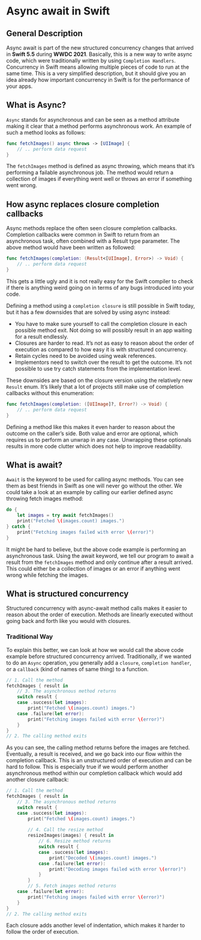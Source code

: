 # Async await in Swift

## General Description
Async await is part of the new structured concurrency changes that arrived in **Swift 5.5** during **WWDC 2021**. Basically, this is a new way to write async code, which were traditionally written by using `Completion Handlers`. Concurrency in Swift means allowing multiple pieces of code to run at the same time. This is a very simplified description, but it should give you an idea already how important concurrency in Swift is for the performance of your apps. 

## What is Async?
`Async` stands for asynchronous and can be seen as a method attribute making it clear that a method performs asynchronous work. An example of such a method looks as follows:

```swift
func fetchImages() async throws -> [UIImage] {
    // .. perform data request
}
```
The `fetchImages` method is defined as async throwing, which means that it’s performing a failable asynchronous job. The method would return a collection of images if everything went well or throws an error if something went wrong.

## How async replaces closure completion callbacks
Async methods replace the often seen closure completion callbacks. Completion callbacks were common in Swift to return from an asynchronous task, often combined with a Result type parameter. The above method would have been written as followed:

```swift
func fetchImages(completion: (Result<[UIImage], Error>) -> Void) {
    // .. perform data request
}
```

This gets a little ugly and it is not really easy for the Swift compiler to check if there is anything weird going on in terms of any bugs introduced into your code. 

Defining a method using a `completion closure` is still possible in Swift today, but it has a few downsides that are solved by using async instead:

* You have to make sure yourself to call the completion closure in each possible method exit. Not doing so will possibly result in an app waiting for a result endlessly.
* Closures are harder to read. It’s not as easy to reason about the order of execution as compared to how easy it is with structured concurrency.
* Retain cycles need to be avoided using weak references.
* Implementors need to switch over the result to get the outcome. It’s not possible to use try catch statements from the implementation level.

These downsides are based on the closure version using the relatively new `Result` enum. It’s likely that a lot of projects still make use of completion callbacks without this enumeration:

```swift
func fetchImages(completion: ([UIImage]?, Error?) -> Void) {
    // .. perform data request
}
```
Defining a method like this makes it even harder to reason about the outcome on the caller’s side. Both value and error are optional, which requires us to perform an unwrap in any case. Unwrapping these optionals results in more code clutter which does not help to improve readability.

## What is await?
`Await` is the keyword to be used for calling async methods. You can see them as best friends in Swift as one will never go without the other. We could take a look at an example by calling our earlier defined async throwing fetch images method:

```swift
do {
    let images = try await fetchImages()
    print("Fetched \(images.count) images.")
} catch {
    print("Fetching images failed with error \(error)")
}
```

It might be hard to believe, but the above code example is performing an asynchronous task. Using the await keyword, we tell our program to await a result from the `fetchImages` method and only continue after a result arrived. This could either be a collection of images or an error if anything went wrong while fetching the images.

## What is structured concurrency
Structured concurrency with async-await method calls makes it easier to reason about the order of execution. Methods are linearly executed without going back and forth like you would with closures. 

### Traditional Way
To explain this better, we can look at how we would call the above code example before structured concurrency arrived. Traditionally, if we wanted to do an `Async` operation, you generally add a `closure`, `completion handler`, or a `callback` (kind of names of same thing) to a function.

```swift
// 1. Call the method
fetchImages { result in
    // 3. The asynchronous method returns
    switch result {
    case .success(let images):
        print("Fetched \(images.count) images.")
    case .failure(let error):
        print("Fetching images failed with error \(error)")
    }
}
// 2. The calling method exits
```

As you can see, the calling method returns before the images are fetched. Eventually, a result is received, and we go back into our flow within the completion callback. This is an unstructured order of execution and can be hard to follow. This is especially true if we would perform another asynchronous method within our completion callback which would add another closure callback:

```swift
// 1. Call the method
fetchImages { result in
    // 3. The asynchronous method returns
    switch result {
    case .success(let images):
        print("Fetched \(images.count) images.")
        
        // 4. Call the resize method
        resizeImages(images) { result in
            // 6. Resize method returns
            switch result {
            case .success(let images):
                print("Decoded \(images.count) images.")
            case .failure(let error):
                print("Decoding images failed with error \(error)")
            }
        }
        // 5. Fetch images method returns
    case .failure(let error):
        print("Fetching images failed with error \(error)")
    }
}
// 2. The calling method exits
```

Each closure adds another level of indentation, which makes it harder to follow the order of execution.

